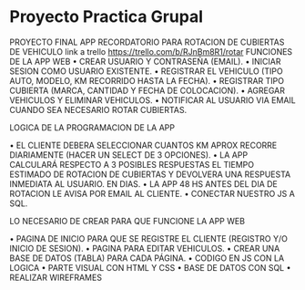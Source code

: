 # Proyecto Practica Grupal

PROYECTO FINAL
APP RECORDATORIO PARA ROTACION DE CUBIERTAS DE VEHICULO
link a trello https://trello.com/b/RJnBm8R1/rotar
FUNCIONES DE LA APP WEB
•	CREAR USUARIO Y CONTRASEÑA (EMAIL).
•	INICIAR SESION COMO USUARIO EXISTENTE.
•	REGISTRAR EL VEHICULO (TIPO AUTO, MODELO, KM RECORRIDO HASTA LA FECHA).
•	REGISTRAR TIPO CUBIERTA (MARCA, CANTIDAD Y FECHA DE COLOCACION).
•	AGREGAR VEHICULOS Y ELIMINAR VEHICULOS.
•	NOTIFICAR AL USUARIO VIA EMAIL CUANDO SEA NECESARIO ROTAR CUBIERTAS.

LOGICA DE LA PROGRAMACION DE LA APP

•	EL CLIENTE DEBERA SELECCIONAR CUANTOS KM APROX RECORRE DIARIAMENTE (HACER UN SELECT DE 3 OPCIONES).
•	LA APP CALCULARÁ RESPECTO A 3 POSIBLES RESPUESTAS EL TIEMPO ESTIMADO DE ROTACION DE CUBIERTAS Y DEVOLVERA UNA RESPUESTA INMEDIATA AL USUARIO. EN DIAS.
•	LA APP 48 HS ANTES DEL DIA DE ROTACION LE AVISA POR EMAIL AL CLIENTE.
•	CONECTAR NUESTRO JS A SQL.


LO NECESARIO DE CREAR PARA QUE FUNCIONE LA APP WEB

•	PAGINA DE INICIO PARA QUE SE REGISTRE EL CLIENTE (REGISTRO Y/O INICIO DE SESION).
•	PAGINA PARA EDITAR VEHICULOS.
•	CREAR UNA BASE DE DATOS (TABLA) PARA CADA PÁGINA.
•	CODIGO EN JS CON LA LOGICA 
•	PARTE VISUAL CON HTML Y CSS
•	BASE DE DATOS CON SQL
•	REALIZAR WIREFRAMES 

